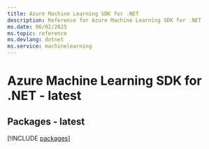 ```yaml
---
title: Azure Machine Learning SDK for .NET
description: Reference for Azure Machine Learning SDK for .NET
ms.date: 06/02/2025
ms.topic: reference
ms.devlang: dotnet
ms.service: machinelearning
---
```

# Azure Machine Learning SDK for .NET - latest
## Packages - latest
[!INCLUDE [packages](machine-learning-index.md)]